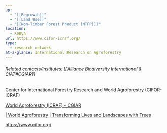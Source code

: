 ```yaml
---
up:
  - "[[Regrowth]]"
  - "[[Land Use]]"
  - "[[Non-Timber Forest Product (NTFP)]]"
location:
  - Kenya
url: https://www.cifor-icraf.org/
type:
  - research network
at-a-glance: International Research on Agroforestry
---
```

###### Related contacts/institutes: [[Alliance Biodiversity International & CIAT#CGIAR]]

Center for International Forestry Research and World Agroforestry (CIFOR-ICRAF)

[World Agroforestry (ICRAF) - CGIAR](https://www.cgiar.org/research/center/world-agroforestry-centre/)

[| World Agroforestry | Transforming Lives and Landscapes with Trees](https://www.worldagroforestry.org/)



https://www.cifor.org/